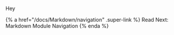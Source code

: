 Hey

{% a href="/docs/Markdown/navigation" .super-link %}
Read Next: Markdown Module Navigation
{% enda %}